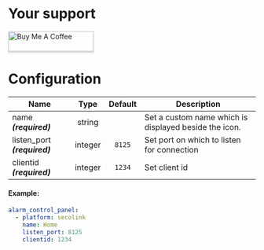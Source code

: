 # Your support
<a href="https://www.buymeacoffee.com/Ua0JwY9" target="_blank"><img src="https://www.buymeacoffee.com/assets/img/custom_images/orange_img.png" alt="Buy Me A Coffee" style="height: 41px !important;width: 174px !important;box-shadow: 0px 3px 2px 0px rgba(190, 190, 190, 0.5) !important;-webkit-box-shadow: 0px 3px 2px 0px rgba(190, 190, 190, 0.5) !important;" ></a>

# Configuration

| Name | Type | Default | Description |
|------|:----:|:-------:|-------------|
| name ***(required)*** | string | | Set a custom name which is displayed beside the icon.
| listen_port ***(required)*** | integer | `8125` | Set port on which to listen for connection
| clientid ***(required)*** | integer | `1234` | Set client id

#### Example:
```yaml
alarm_control_panel:
  - platform: secolink
    name: Home
    listen_port: 8125
    clientid: 1234
```
